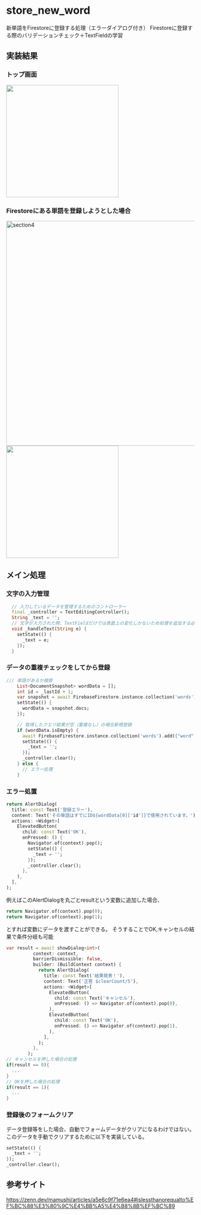 # store_new_word
新単語をFirestoreに登録する処理（エラーダイアログ付き）
Firestoreに登録する際のバリデーションチェック＋TextFieldの学習

## 実装結果
### トップ画面
<img width="300" src="https://user-images.githubusercontent.com/67848399/159214205-fa24377b-2859-4806-b4de-93648ea4d9d8.png">

### Firestoreにある単語を登録しようとした場合
<img width="600" alt="section4" src="https://user-images.githubusercontent.com/67848399/159214343-4f06c89f-a1ea-4d03-8181-f71cf72ff9fe.png">
<img width="300" src="https://user-images.githubusercontent.com/67848399/159214347-e79982d2-b281-4e5a-a36c-5fa7d08bee92.png">

## メイン処理
### 文字の入力管理
```dart
  // 入力しているデータを管理するためのコントローラー
  final _controller = TextEditingController();
  String _text = '';
  // 文字が入力された際、TextFieldだけでは表面上の変化しかないため処理を追加する必要がある
  void _handleText(String e) {
    setState(() {
      _text = e;
    });
  }
```
### データの重複チェックをしてから登録
```dart
/// 単語があるか検索
    List<DocumentSnapshot> wordData = [];
    int id = _lastId + 1;
    var snapshot = await FirebaseFirestore.instance.collection('words').where('word', isEqualTo: _text).get();
    setState(() {
      wordData = snapshot.docs;
    });

    // 取得したクエリ結果が空（重複なし）の場合新規登録
    if (wordData.isEmpty) {
      await FirebaseFirestore.instance.collection('words').add({"word": _text, "id": id});
      setState(() {
        _text = '';
      });
      _controller.clear();
    } else {
      // エラー処理
    }
```
### エラー処置
```dart
return AlertDialog(
  title: const Text('登録エラー'),
  content: Text('その単語はすでにID${wordData[0]['id']}で使用されています。'),
  actions: <Widget>[
    ElevatedButton(
      child: const Text('OK'),
      onPressed: () {
        Navigator.of(context).pop();
        setState(() {
          _text = '';
        });
        _controller.clear();
      },
    ),
  ],
);
```
例えばこのAlertDialogを丸ごとresultという変数に追加した場合、
```dart
return Navigator.of(context).pop(0);
return Navigator.of(context).pop(1);
```
とすれば変数にデータを渡すことができる。
そうすることでOK,キャンセルの結果で条件分岐も可能
```dart
var result = await showDialog<int>(
          context: context,
          barrierDismissible: false,
          builder: (BuildContext context) {
            return AlertDialog(
              title: const Text('結果発表！'),
              content: Text('正答 $clearCount/5'),
              actions: <Widget>[
                ElevatedButton(
                  child: const Text('キャンセル'),
                  onPressed: () => Navigator.of(context).pop(0),
                ),
                ElevatedButton(
                  child: const Text('OK'),
                  onPressed: () => Navigator.of(context).pop(1),
                ),
              ],
            );
          },
        );
// キャンセルを押した場合の処理
if(result == 0){
  ...
}
// OKを押した場合の処理
if(result == 1){
  ...
}
```

### 登録後のフォームクリア
データ登録等をした場合、自動でフォームデータがクリアになるわけではない。
このデータを手動でクリアするために以下を実装している。
```dart
setState(() {
  _text = '';
});
_controller.clear();
```
## 参考サイト
https://zenn.dev/mamushi/articles/a5e6c9f71e6ea4#islessthanorequalto%EF%BC%88%E3%80%9C%E4%BB%A5%E4%B8%8B%EF%BC%89
